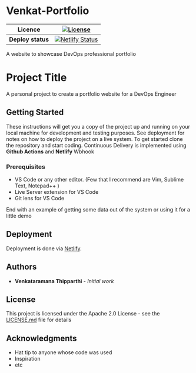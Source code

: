 # Venkat-Portfolio 

| **Licence**  | [![License](https://img.shields.io/badge/License-Apache%202.0-blue.svg)](https://opensource.org/licenses/Apache-2.0)  |
|---|---|
| **Deploy status**  |  [![Netlify Status](https://api.netlify.com/api/v1/badges/d0268492-3c13-4c56-aa3d-6c40adadfd0f/deploy-status)](https://app.netlify.com/sites/venkataramana-t/deploys) |


A website to showcase DevOps professional portfolio
# Project Title

A personal project to create a portfolio website for a DevOps Engineer

## Getting Started

These instructions will get you a copy of the project up and running on your local machine for development and testing purposes.
See deployment for notes on how to deploy the project on a live system.
To get started clone the repository and start coding. Continuous Delivery is implemented using __Github Actions__ and __Netlify__ Wbhook

### Prerequisites

- VS Code or any other editor. (Few that I recommend are Vim, Sublime Text, Notepad++ )
- Live Server extension for VS Code
- Git lens for VS Code


End with an example of getting some data out of the system or using it for a little demo


## Deployment

Deployment is done via [Netlify](https://www.netlify.com/).

## Authors

* **Venkataramana Thipparthi** - *Initial work* 

## License

This project is licensed under the Apache 2.0 License - see the [LICENSE.md](LICENSE.md) file for details

## Acknowledgments

* Hat tip to anyone whose code was used
* Inspiration
* etc
